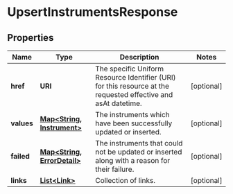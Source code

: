 

# UpsertInstrumentsResponse


## Properties

Name | Type | Description | Notes
------------ | ------------- | ------------- | -------------
**href** | **URI** | The specific Uniform Resource Identifier (URI) for this resource at the requested effective and asAt datetime. |  [optional]
**values** | [**Map&lt;String, Instrument&gt;**](Instrument.md) | The instruments which have been successfully updated or inserted. |  [optional]
**failed** | [**Map&lt;String, ErrorDetail&gt;**](ErrorDetail.md) | The instruments that could not be updated or inserted along with a reason for their failure. |  [optional]
**links** | [**List&lt;Link&gt;**](Link.md) | Collection of links. |  [optional]



